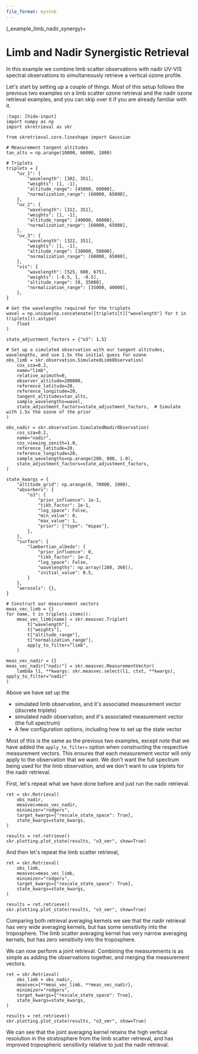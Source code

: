 ```yaml
---
file_format: mystnb
---
```


(_example_limb_nadir_synergy)=
# Limb and Nadir Synergistic Retrieval

In this example we combine limb scatter observations with nadir UV-VIS spectral observations to
simultaneously retrieve a vertical ozone profile.

Let's start by setting up a couple of things.  Most of this setup follows the previous two examples
on a limb scatter ozone retrieval and the nadir ozone retrieval examples, and you can skip over it
if you are already familiar with it.

```{code-cell}
:tags: [hide-input]
import numpy as np
import skretrieval as skr

from skretrieval.core.lineshape import Gaussian

# Measurement tangent altitudes
tan_alts = np.arange(10000, 66000, 1000)

# Triplets
triplets = {
    "uv_1": {
        "wavelength": [302, 351],
        "weights": [1, -1],
        "altitude_range": [45000, 60000],
        "normalization_range": [60000, 65000],
    },
    "uv_2": {
        "wavelength": [312, 351],
        "weights": [1, -1],
        "altitude_range": [40000, 60000],
        "normalization_range": [60000, 65000],
    },
    "uv_3": {
        "wavelength": [322, 351],
        "weights": [1, -1],
        "altitude_range": [30000, 50000],
        "normalization_range": [60000, 65000],
    },
    "vis": {
        "wavelength": [525, 600, 675],
        "weights": [-0.5, 1, -0.5],
        "altitude_range": [0, 35000],
        "normalization_range": [35000, 40000],
    },
}

# Get the wavelengths required for the triplets
wavel = np.unique(np.concatenate([triplets[t]["wavelength"] for t in triplets])).astype(
    float
)

state_adjustment_factors = {"o3": 1.5}

# Set up a simulated observation with our tangent altitudes, wavelengths, and use 1.5x the initial guess for ozone
obs_limb = skr.observation.SimulatedLimbObservation(
    cos_sza=0.2,
    name="limb",
    relative_azimuth=0,
    observer_altitude=200000,
    reference_latitude=20,
    reference_longitude=20,
    tangent_altitudes=tan_alts,
    sample_wavelengths=wavel,
    state_adjustment_factors=state_adjustment_factors,  # Simulate with 1.5x the ozone of the prior
)

obs_nadir = skr.observation.SimulatedNadirObservation(
    cos_sza=0.2,
    name="nadir",
    cos_viewing_zenith=1.0,
    reference_latitude=20,
    reference_longitude=20,
    sample_wavelengths=np.arange(280, 800, 1.0),
    state_adjustment_factors=state_adjustment_factors,
)

state_kwargs = {
    "altitude_grid": np.arange(0, 70000, 1000),
    "absorbers": {
        "o3": {
            "prior_influence": 1e-1,
            "tikh_factor": 1e-1,
            "log_space": False,
            "min_value": 0,
            "max_value": 1,
            "prior": {"type": "mipas"},
        },
    },
    "surface": {
        "lambertian_albedo": {
            "prior_influence": 0,
            "tikh_factor": 1e-2,
            "log_space": False,
            "wavelengths": np.array([280, 360]),
            "initial_value": 0.5,
        }
    },
    "aerosols": {},
}

# Construct our measurement vectors
meas_vec_limb = {}
for name, t in triplets.items():
    meas_vec_limb[name] = skr.measvec.Triplet(
        t["wavelength"],
        t["weights"],
        t["altitude_range"],
        t["normalization_range"],
        apply_to_filter="limb",
    )

meas_vec_nadir = {}
meas_vec_nadir["nadir"] = skr.measvec.MeasurementVector(
    lambda l1, **kwargs: skr.measvec.select(l1, ctxt, **kwargs), apply_to_filter="nadir"
)
```
Above we have set up the

- simulated limb observation, and it's associated measurement vector (discrete triplets)
- simulated nadir observation, and it's associated measurement vector (the full spectrum)
- A few configuration options, including how to set up the state vector

Most of this is the same as the previous two examples, except note that we have added the `apply_to_filter=` option
when constructing the respective measurement vectors.  This ensures that each measurement vector will only apply to the
observation that we want.  We don't want the full spectrum being used for the limb observation, and we don't want to use
triplets for the nadir retrieval.

First, let's repeat what we have done before and just run the nadir retrieval.

```{code-cell}
ret = skr.Retrieval(
    obs_nadir,
    measvec=meas_vec_nadir,
    minimizer="rodgers",
    target_kwargs={"rescale_state_space": True},
    state_kwargs=state_kwargs,
)

results = ret.retrieve()
skr.plotting.plot_state(results, "o3_vmr", show=True)
```

And then let's repeat the limb scatter retrieval,
```{code-cell}
ret = skr.Retrieval(
    obs_limb,
    measvec=meas_vec_limb,
    minimizer="rodgers",
    target_kwargs={"rescale_state_space": True},
    state_kwargs=state_kwargs,
)

results = ret.retrieve()
skr.plotting.plot_state(results, "o3_vmr", show=True)
```

Comparing both retrieval averaging kernels we see that the nadir retrieval has very wide averaging kernels,
but has some sensitivity into the troposphere. The limb scatter averaging kernel has very narrow averaging kernels,
but has zero sensitivity into the troposphere.

We can now perform a joint retrieval.  Combining the measurements is as simple as adding the observations
together, and merging the measurement vectors.

```{code-cell}
ret = skr.Retrieval(
    obs_limb + obs_nadir,
    measvec={**meas_vec_limb, **meas_vec_nadir},
    minimizer="rodgers",
    target_kwargs={"rescale_state_space": True},
    state_kwargs=state_kwargs,
)

results = ret.retrieve()
skr.plotting.plot_state(results, "o3_vmr", show=True)
```

We can see that the joint averaging kernel retains the high vertical resolution in the stratosphere
from the limb scatter retrieval, and has improved tropospheric sensitivity relative to just the
nadir retrieval.
